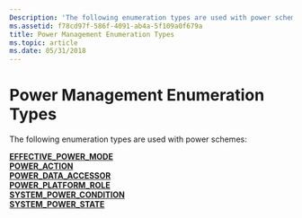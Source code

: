 ```yaml
---
Description: 'The following enumeration types are used with power schemes:'
ms.assetid: f78cd97f-586f-4091-ab4a-5f109a0f679a
title: Power Management Enumeration Types
ms.topic: article
ms.date: 05/31/2018
---
```


# Power Management Enumeration Types

The following enumeration types are used with power schemes:

<dl>

[**EFFECTIVE_POWER_MODE**](/windows/desktop/api/powersetting/ne-powersetting-effective_power_mode)  
[**POWER\_ACTION**](/windows/desktop/api/WinNT/ne-winnt-power_action)  
[**POWER\_DATA\_ACCESSOR**](/windows/desktop/api/PowrProf/ne-powrprof-power_data_accessor)  
[**POWER\_PLATFORM\_ROLE**](/windows/desktop/api/WinNT/ne-winnt-power_platform_role)  
[**SYSTEM\_POWER\_CONDITION**](/windows/desktop/api/WinNT/ne-winnt-system_power_condition)  
[**SYSTEM\_POWER\_STATE**](/windows/desktop/api/WinNT/ne-winnt-system_power_state)  
</dl>
